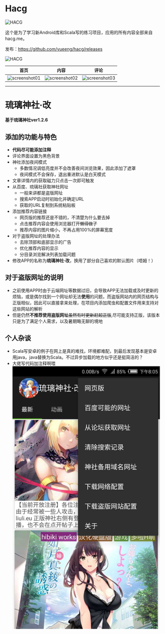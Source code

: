 # Hacg

![HACG](https://raw.githubusercontent.com/yueeng/hacg/master/app/src/main/res/mipmap-xxxhdpi/ic_launcher.png)

这个是为了学习新Android库和Scala写的练习项目，应用的所有内容全部来自hacg.me。

发布：https://github.com/yueeng/hacg/releases

![HACG](https://user-images.githubusercontent.com/4374375/33003955-f2ed932c-cdf8-11e7-961c-8a7a536e0fd5.png)

首页 | 内容 | 评论
------------ | ------------- | -------------
![screenshot01](https://cloud.githubusercontent.com/assets/4374375/8587179/e53cab82-262a-11e5-8edf-da067e7e4494.png)|![screenshot02](https://cloud.githubusercontent.com/assets/4374375/8587180/e540b1c8-262a-11e5-91c9-ded4d0a94d93.png)|![screenshot03](https://cloud.githubusercontent.com/assets/4374375/8587178/e4f8ade2-262a-11e5-9734-e227a09f034d.png)

***
# 琉璃神社·改
__基于琉璃神社ver1.2.6__

## 添加的功能与特色
- **代码尽可能添加注释**
- 评论界面设置为黑色背景
- 神社添加夜间模式
    - 多数情况调低亮度并不会改善夜间浏览效果，因此添加了遮罩
    - 夜间模式不会保存，退出重进默认是白天模式
- 文章详情内的获取磁力只点击一次即可触发
- 从百度、琉璃社获取神社网址
    - 一般来讲都是盗版网址
    - 搜索APP启动时初始化并确定URL
    - 获取的URL复制到系统粘贴板
- 添加推荐内容链接
    - 网页版的推荐还是不错的，不清楚为什么要去掉
    - 点击推荐内容会使用浏览器打开~~懒得做了~~
    - 推荐内容的图片缩小，不再占用100%的屏幕宽度
- 对于盗版网址的处理办法
    - 去除顶部和底部显示的广告
    - 优化推荐内容的显示
    - 分目录浏览解决列表加载问题
- 修改APP的名称为**琉璃神社·改**，换用了部分自己喜欢的默认图片（唔姆！）

## 对于盗版网址的说明
- 之前使用APP时由于云端网址等数据过旧，会导致APP无法加载或及时更新的烦恼，或是偶尔找到一个网址却无法**使用**的问题，而盗版网站内的网页结构与正版相似，因此可以直接拿来处理，在项目内添加爬虫和配置文件用来支持对这些网站的解析
- 但是仍然**不推荐使用盗版网址**~~虽然有时更新赶超正版~~,尽可能支持正版，该版本只是为了满足个人需求，以及暑期略无聊的境地


## 个人杂谈
- Scala写安卓的例子在网上是真的难找，环境都难配，到最后发现基本是安卓用java，java替换为Scala。不过异步加载的地方似乎还是挺简洁的？
- 大佬写代码加注释啊喂
![screenshot](https://github.com/TunerRed/hacg/blob/tunerred/screenshot.jpg?raw=true)